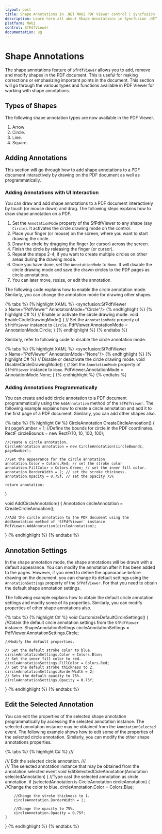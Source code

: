 ```yaml
---
layout: post
title: Shape Annotations in .NET MAUI PDF Viewer control | Syncfusion
description: Learn here all about Shape Annotations in Syncfusion .NET MAUI PDF Viewer (SfPdfViewer) control and its types.
platform: MAUI
control: SfPdfViewer
documentation: ug
---
```


# Shape Annotations

The shape annotations feature of `SfPdfViewer` allows you to add, remove and modify shapes in the PDF document. This is useful for making corrections or emphasizing important points in the document. This section will go through the various types and functions available in PDF Viewer for working with shape annotations.

## Types of Shapes

The following shape annotation types are now available in the PDF Viewer.

1.	Arrow
2.	Circle.
3.	Line.
4.	Square.

## Adding Annotations

This section will go through how to add shape annotations to a PDF document interactively by drawing on the PDF document as well as programmatically.

### Adding Annotations with UI Interaction

You can draw and add shape annotations to a PDF document interactively by touch (or mouse down) and drag. The following steps explains how to draw shape annotation on a PDF.

1.	Set the `AnnotationMode` property of the SfPdfViewer to any shape (say `Circle`). It activates the circle drawing mode on the control.
2.	Place your finger (or mouse) on the screen, where you want to start drawing the circle.
3.	Draw the circle by dragging the finger (or cursor) across the screen.
4.	Finish the circle by releasing the finger (or cursor).
5.	Repeat the steps 2-4, if you want to create multiple circles on other areas during the drawing mode.
6.	Once you have done, set the `AnnotationMode` to `None`. It will disable the circle drawing mode and save the drawn circles to the PDF pages as circle annotations. 
7.	You can later move, resize, or edit the annotation.

The following code explains how to enable the circle annotation mode. Similarly, you can change the annotation mode for drawing other shapes.

{% tabs %}
{% highlight XAML %}
<syncfusion:SfPdfViewer x:Name="PdfViewer" AnnotationMode="Circle"/>
{% endhighlight %}
{% highlight C# %}
// Enable or activate the circle drawing mode.
void EnableCircleDrawingMode()
{
    // Set the `AnnotationMode` property of `SfPdfViewer` instance to `Circle`.
    PdfViewer.AnnotationMode = AnnotationMode.Circle;
}
{% endhighlight %}
{% endtabs %}

Similarly, refer to following code to disable the circle annotation mode.

{% tabs %}
{% highlight XAML %}
<syncfusion:SfPdfViewer x:Name="PdfViewer" AnnotationMode="None"/>
{% endhighlight %}
{% highlight C# %}
// Disable or deactivate the circle drawing mode.
void DisableCircleDrawingMode()
{
    // Set the `AnnotationMode` property of `SfPdfViewer` instance to `None`.
    PdfViewer.AnnotationMode = AnnotationMode.None;
}
{% endhighlight %}
{% endtabs %}

### Adding Annotations Programmatically

You can create and add circle annotation to a PDF document programmatically using the `AddAnnotation` method of the `SfPdfViewer`. The following example explains how to create a circle annotation and add it to the first page of a PDF document. Similarly, you can add other shapes also.

{% tabs %}
{% highlight C# %}
CircleAnnotation CreateCircleAnnoation()
{
    int pageNumber = 1;
    //Define the bounds for circle in the PDF coordinates.
    RectF circleBounds = new RectF(10, 10, 100, 100); 

    //Create a circle annotation.
    CircleAnnotation annotation = new CircleAnnotation(circleBounds, pageNumber);
    
    //Set the appearance for the circle annotation.
    annotation.Color = Colors.Red; // set the stroke color
    annotation.FillColor = Colors.Green; // set the inner fill color.
    annotation.BorderWidth = 2; // set the stroke thickness.
    annotation.Opacity = 0.75f; // set the opacity 75%

    return annotation;
}

void AddCircleAnnotation()
{
    Annotation circleAnnotation = CreateCircleAnnoation();

    //Add the circle annotation to the PDF document using the AddAnnotation method of `SfPdfViewer` instance.
    PdfViewer.AddAnnotation(circleAnnotation);
}
{% endhighlight %}
{% endtabs %}

## Annotation Settings

In the shape annotation mode, the shape annotations will be drawn with a default appearance. You can modify the annotation after it has been added to the pages. However, if you need to define the appearance before drawing on the document, you can change its default settings using the `AnnotationSettings` property of the `SfPdfViewer`. For that you need to obtain the default shape annotation settings.

The following example explains how to obtain the default circle annotation settings and modify some of its properties. Similarly, you can modify properties of other shape annotations also.

{% tabs %}
{% highlight C# %}
void CustomizeDefaultCircleSettings()
{
    //Obtain the default circle annotation settings from the `SfPdfViewer` instance.
    ShapeAnnotationSettings circleAnnotationSettings = PdfViewer.AnnotationSettings.Circle;

    //Modify the default properties.

    // Set the default stroke color to blue.
    circleAnnotationSettings.Color = Colors.Blue;
    // Set the inner fill color to red.
    circleAnnotationSettings.FillColor = Colors.Red;
    // Set the default stroke thickness to 2.
    circleAnnotationSettings.BorderWidth = 2;
    // Sets the default opacity to 75%.
    circleAnnotationSettings.Opacity = 0.75f;
}
{% endhighlight %}
{% endtabs %}

## Edit the Selected Annotation

You can edit the properties of the selected shape annotation programmatically by accessing the selected annotation instance. The selected annotation instance may be obtained from the `AnnotationSelected` event. The following example shows how to edit some of the properties of the selected circle annotation. Similarly, you can modify the other shape annotations properties.

{% tabs %}
{% highlight C# %}
/// <summary>
/// Edit the selected circle annotation.
/// </summary>
/// <param name="selectedAnnotation">The selected annotation instance that may be obtained from the annotation selected event</param>
void EditSelectedCicleAnnotation(Annotation selectedAnnotation)
{
    //Type cast the selected annotation as circle annotation.
    if (selectedAnnotation is CircleAnnotation circleAnnotation)
    {
        //Change the color to blue.
        circleAnnotation.Color = Colors.Blue;

        //Change the stroke thickness to 1.
        circleAnnotation.BorderWidth = 1;

        //Change the opacity to 75%.
        circleAnnotation.Opacity = 0.75f;
    }
}
{% endhighlight %}
{% endtabs %}